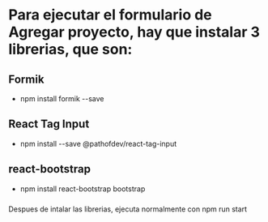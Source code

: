 # Para ejecutar el formulario de Agregar proyecto, hay que instalar 3 librerias, que son:

## Formik

- npm install formik --save

## React Tag Input

- npm install --save @pathofdev/react-tag-input

## react-bootstrap

- npm install react-bootstrap bootstrap

###

Despues de intalar las librerias, ejecuta normalmente con npm run start
